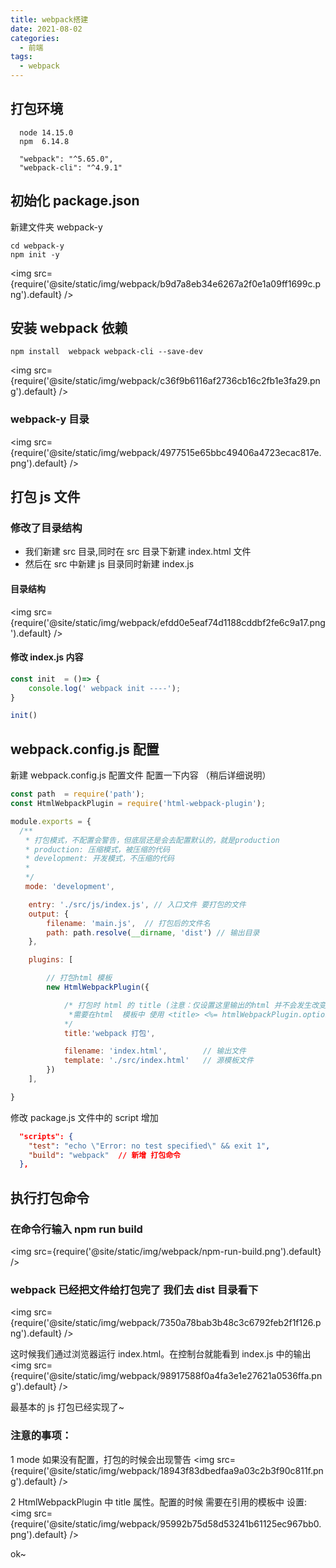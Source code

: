 ```yaml
---
title: webpack搭建
date: 2021-08-02
categories:
  - 前端
tags:
  - webpack
---
```


## 打包环境

```
  node 14.15.0
  npm  6.14.8

  "webpack": "^5.65.0",
  "webpack-cli": "^4.9.1"
```

## 初始化 package.json

新建文件夹 webpack-y

```
cd webpack-y
npm init -y

```

<img src={require('@site/static/img/webpack/b9d7a8eb34e6267a2f0e1a09ff1699c.png').default} />

## 安装 webpack 依赖

```
npm install  webpack webpack-cli --save-dev
```

<img src={require('@site/static/img/webpack/c36f9b6116af2736cb16c2fb1e3fa29.png').default} />

### webpack-y 目录

<img src={require('@site/static/img/webpack/4977515e65bbc49406a4723ecac817e.png').default} />

## 打包 js 文件

### 修改了目录结构

- 我们新建 src 目录,同时在 src 目录下新建 index.html 文件
- 然后在 src 中新建 js 目录同时新建 index.js

#### 目录结构

<img src={require('@site/static/img/webpack/efdd0e5eaf74d1188cddbf2fe6c9a17.png').default} />

#### 修改 index.js 内容

```javaScript
const init  = ()=> {
    console.log(' webpack init ----');
}

init()
```

## webpack.config.js 配置

新建 webpack.config.js 配置文件 配置一下内容 （稍后详细说明）

```javaScript
const path  = require('path');
const HtmlWebpackPlugin = require('html-webpack-plugin');

module.exports = {
  /**
　　* 打包模式，不配置会警告，但底层还是会去配置默认的，就是production
　　* production: 压缩模式，被压缩的代码
　　* development: 开发模式，不压缩的代码
　　*
　　*/
　　mode: 'development',

    entry: './src/js/index.js', // 入口文件 要打包的文件
    output: {
        filename: 'main.js',  // 打包后的文件名
        path: path.resolve(__dirname, 'dist') // 输出目录
    },

    plugins: [

        // 打包html 模板
        new HtmlWebpackPlugin({

            /* 打包时 html 的 title (注意：仅设置这里输出的html 并不会发生改变，
             *需要在html  模板中 使用 <title> <%= htmlWebpackPlugin.options.title %> </title>)
            */
            title:'webpack 打包',

            filename: 'index.html',        // 输出文件
            template: './src/index.html'   // 源模板文件
        })
    ],

}
```

修改 package.js 文件中的 script 增加

```json
  "scripts": {
    "test": "echo \"Error: no test specified\" && exit 1",
    "build": "webpack"  // 新增 打包命令
  },
```

## 执行打包命令

### 在命令行输入 **npm run build**

<img src={require('@site/static/img/webpack/npm-run-build.png').default} />

### webpack 已经把文件给打包完了 我们去 dist 目录看下

<img src={require('@site/static/img/webpack/7350a78bab3b48c3c6792feb2f1f126.png').default} />

这时候我们通过浏览器运行 index.html。在控制台就能看到 index.js 中的输出
<img src={require('@site/static/img/webpack/98917588f0a4fa3e1e27621a0536ffa.png').default} />

最基本的 js 打包已经实现了~

### 注意的事项：

1 mode 如果没有配置，打包的时候会出现警告
<img src={require('@site/static/img/webpack/18943f83dbedfaa9a03c2b3f90c811f.png').default} />

2 HtmlWebpackPlugin 中 title 属性。配置的时候 需要在引用的模板中
设置: <title> <%= htmlWebpackPlugin.options.title %> </title>
<img src={require('@site/static/img/webpack/95992b75d58d53241b61125ec967bb0.png').default} />

ok~

